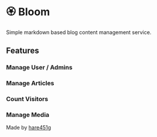 # 🏵️ Bloom

Simple markdown based blog content management service.

## Features

### Manage User / Admins

### Manage Articles

### Count Visitors

### Manage Media

Made by [hare451g](https://github.com/hare451g)

